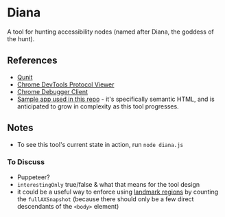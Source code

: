 # Diana

A tool for hunting accessibility nodes (named after Diana, the goddess of the hunt). 

## References
- [Qunit](https://qunitjs.com/)
- [Chrome DevTools Protocol Viewer](https://chromedevtools.github.io/devtools-protocol/tot/Accessibility)
- [Chrome Debugger Client](https://github.com/TracerBench/chrome-debugging-client)
- [Sample app used in this repo](https://diana-app.netlify.com/) - it's specifically semantic HTML, and is anticipated to grow in complexity as this tool progresses.

## Notes

- To see this tool's current state in action, run `node diana.js`

### To Discuss

- Puppeteer?
- `interestingOnly` true/false & what that means for the tool design
- it could be a useful way to enforce using [landmark regions]() by counting the `fullAXSnapshot` (because there should only be a few direct descendants of the `<body>` element)
